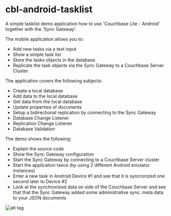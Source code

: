 cbl-android-tasklist
====================

A simple tasklist demo application how to use 'Couchbase Lite -  Android' together with the 'Sync Gateway'.

The mobile application allows you to:

- Add new tasks via a text input
- Show a simple task list
- Store the tasks objects in the database
- Replicate the task objects via the Sync Gateway to a Couchbase Server Cluster

The application covers the following subjects:

- Create a local database
- Add data to the local database
- Get data from the local database
- Update properties of documents
- Setup a bidirectional replication by connecting to the Sync Gateway
- Database Change Listener
- Replication Change Listener
- Database Validation

The demo shows the following:

- Explain the source code
- Show the Sync Gateway configuration
- Start the Sync Gateway by connecting to a Couchbase Server cluster
- Start the application twice (by using 2 different Android emulator instances)
- Enter a new task in Android Device #1 and see that it is syncronized one second later to Device #2
- Look at the synchronized data on side of the Couchbase Server and see that that the Sync Gateway added some administrative sync. meta data to your JSON documents

![alt tag](https://raw.github.com/dmaier-couchbase/cbl-android-tasklist/master/Screenshots/CouchbaseLiteAndroidDemoScreenshot.png)
